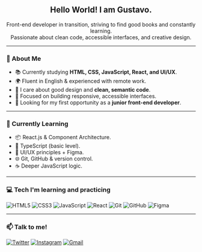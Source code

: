 <h2 align="center">Hello World! I am Gustavo.</h2>

<p align="center">
Front-end developer in transition, striving to find good books and constantly learning.<br />
Passionate about clean code, accessible interfaces, and creative design.
</p>

---

### 🚀 About Me

- 📚 Currently studying **HTML, CSS, JavaScript, React, and UI/UX**.
- 🌍 Fluent in English & experienced with remote work.
- 🎨 I care about good design and **clean, semantic code**.
- 🧠 Focused on building responsive, accessible interfaces.
- 💼 Looking for my first opportunity as a **junior front-end developer**.

---

### 🧠 Currently Learning

- 📦 React.js & Component Architecture.
- 🧪 TypeScript (basic level).
- 🎨 UI/UX principles + Figma.
- 🌐 Git, GitHub & version control.
- ☕ Deeper JavaScript logic.

---

### 💻 Tech I'm learning and practicing 

![HTML5](https://img.shields.io/badge/-HTML5-E34F26?style=flat&logo=html5&logoColor=white)
![CSS3](https://img.shields.io/badge/-CSS3-1572B6?style=flat&logo=css3)
![JavaScript](https://img.shields.io/badge/-JavaScript-F7DF1E?style=flat&logo=javascript&logoColor=black)
![React](https://img.shields.io/badge/-React-61DAFB?style=flat&logo=react&logoColor=black)
![Git](https://img.shields.io/badge/-Git-F05032?style=flat&logo=git&logoColor=white)
![GitHub](https://img.shields.io/badge/-GitHub-181717?style=flat&logo=github)
![Figma](https://img.shields.io/badge/-Figma-F24E1E?style=flat&logo=figma&logoColor=white)

---

### 📫 Talk to me!

[![Twitter](https://img.shields.io/badge/-@deargusta_-1DA1F2?style=flat&logo=twitter&logoColor=white)](https://x.com/deargusta_)
[![Instagram](https://img.shields.io/badge/-@rainmedown-E4405F?style=flat&logo=instagram&logoColor=white)](https://www.instagram.com/rainmedown/)
[![Gmail](https://img.shields.io/badge/-gustavotito.dev@gmail.com-D14836?style=flat&logo=gmail&logoColor=white)](mailto:gustavotito.dev@gmail.com)
